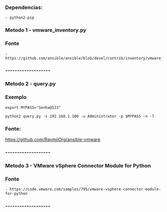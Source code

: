 ### Dependencias:
	- python2-pip

### Metodo 1 - vmware_inventory.py
### Fonte 
	- https://github.com/ansible/ansible/blob/devel/contrib/inventory/vmware_inventory.py

### -------------------

### Metodo 2 - query.py
### Exemplo 
	export MYPASS="Senha@123"
	
	python2 query.py -s 192.168.1.100 -u Administrator -p $MYPASS -n -l

### Fonte:
https://github.com/RaymiiOrg/ansible-vmware

### -------------------


### Metodo 3 - VMware vSphere Connector Module for Python

### Fonte 
	- https://code.vmware.com/samples/795/vmware-vsphere-connector-module-for-python

### -------------------
